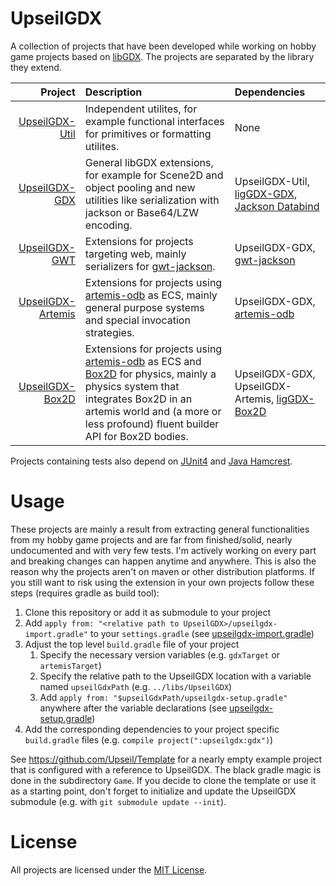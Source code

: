 # UpseilGDX

A collection of projects that have been developed while working on hobby game projects based on [libGDX](https://github.com/libgdx/libgdx).
The projects are separated by the library they extend.

| Project | Description | Dependencies |
|--------:|:------------|:-------------|
|[UpseilGDX-Util](./util)| Independent utilites, for example functional interfaces for primitives or formatting utilites. | None |
|[UpseilGDX-GDX](./gdx)| General libGDX extensions, for example for Scene2D and object pooling and new utilities like serialization with jackson or Base64/LZW encoding. | UpseilGDX-Util, [ligGDX-GDX](https://github.com/libgdx/libgdx), [Jackson Databind](https://github.com/FasterXML/jackson-databind) |
|[UpseilGDX-GWT](./gwt)| Extensions for projects targeting web, mainly serializers for [gwt-jackson](https://github.com/nmorel/gwt-jackson). | UpseilGDX-GDX, [gwt-jackson](https://github.com/nmorel/gwt-jackson) |
|[UpseilGDX-Artemis](./artemis)| Extensions for projects using [artemis-odb](https://github.com/junkdog/artemis-odb) as ECS, mainly general purpose systems and special invocation strategies. | UpseilGDX-GDX, [artemis-odb](https://github.com/junkdog/artemis-odb) |
|[UpseilGDX-Box2D](./box2d)| Extensions for projects using [artemis-odb](https://github.com/junkdog/artemis-odb) as ECS and [Box2D](https://github.com/erincatto/Box2D) for physics, mainly a physics system that integrates Box2D in an artemis world and (a more or less profound) fluent builder API for Box2D bodies. | UpseilGDX-GDX, UpseilGDX-Artemis, [ligGDX-Box2D](https://github.com/libgdx/libgdx) |

Projects containing tests also depend on [JUnit4](https://junit.org/junit4/) and [Java Hamcrest](https://github.com/hamcrest/JavaHamcrest).

# Usage

These projects are mainly a result from extracting general functionalities from my hobby game projects and are far from finished/solid, nearly undocumented and with very few tests. I'm actively working on every part and breaking changes can happen anytime and anywhere. This is also the reason why the projects aren't on maven or other distribution platforms. If you still want to risk using the extension in your own projects follow these steps (requires gradle as build tool):

1. Clone this repository or add it as submodule to your project
2. Add `apply from: "<relative path to UpseilGDX>/upseilgdx-import.gradle"` to your `settings.gradle` (see [upseilgdx-import.gradle](./upseilgdx-import.gradle))
3. Adjust the top level `build.gradle` file of your project
	1. Specify the necessary version variables (e.g. `gdxTarget` or `artemisTarget`)
	2. Specify the relative path to the UpseilGDX location with a variable named `upseilGdxPath` (e.g. `../libs/UpseilGDX`)
	3. Add `apply from: "$upseilGdxPath/upseilgdx-setup.gradle"` anywhere after the variable declarations (see [upseilgdx-setup.gradle](./upseilgdx-setup.gradle))
4. Add the corresponding dependencies to your project specific `build.gradle` files (e.g. `compile project(":upseilgdx:gdx")`)

See https://github.com/Upseil/Template for a nearly empty example project that is configured with a reference to UpseilGDX. The black gradle magic is done in the subdirectory `Game`. If you decide to clone the template or use it as a starting point, don't forget to initialize and update the UpseilGDX submodule (e.g. with `git submodule update --init`).

# License

All projects are licensed under the [MIT License](./LICENSE).
